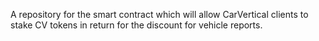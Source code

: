 A repository for the smart contract which will allow CarVertical clients to stake CV tokens in return for the discount for vehicle reports.

